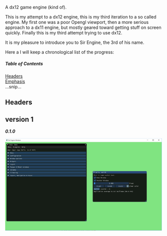 A dx12 game engine (kind of).

This is my attempt to a dx12 engine, this is my third iteration to a so called engine. 
My first one was a poor Opengl viewport, then a more serious approach to a dx11 engine, but mostly geared toward getting stuff on screen quickly. 
Finally this is my third attempt trying to use dx12. 

It is my pleasure to introduce you to Sir Engine, the 3rd of his name.

Here a I will keep a chronological list of the progress:

##### Table of Contents  
[Headers](#headers)  
[Emphasis](#emphasis)  
...snip...    

## Headers

## version 1
***0.1.0***

![alt text](./images/01_clearImgui.jpg "test")

<a name="headers"/>
